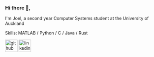 ### Hi there 👋,  
I'm Joel, a second year Computer Systems student at the University of Auckland

Skills: MATLAB / Python / C / Java / Rust



[<img src='https://cdn.jsdelivr.net/npm/simple-icons@3.0.1/icons/github.svg' alt='github' height='40'>](https://github.com/Jel2217)  [<img src='https://cdn.jsdelivr.net/npm/simple-icons@3.0.1/icons/linkedin.svg' alt='linkedin' height='40'>](https://www.linkedin.com/in/Jel2217/)  

